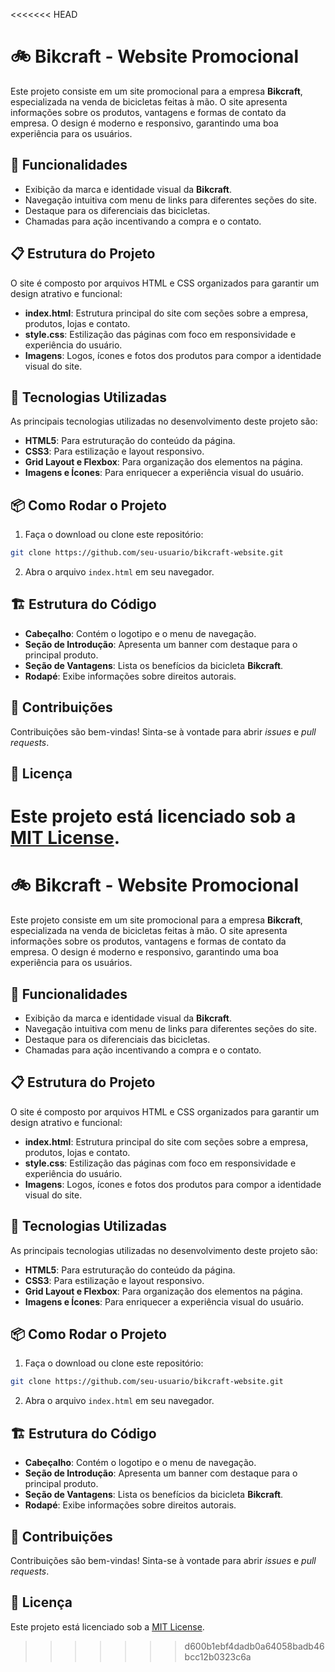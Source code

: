<<<<<<< HEAD
# 🚲 Bikcraft - Website Promocional

Este projeto consiste em um site promocional para a empresa **Bikcraft**, especializada na venda de bicicletas feitas à mão. O site apresenta informações sobre os produtos, vantagens e formas de contato da empresa. O design é moderno e responsivo, garantindo uma boa experiência para os usuários.

## 🎯 Funcionalidades

- Exibição da marca e identidade visual da **Bikcraft**.
- Navegação intuitiva com menu de links para diferentes seções do site.
- Destaque para os diferenciais das bicicletas.
- Chamadas para ação incentivando a compra e o contato.

## 📋 Estrutura do Projeto

O site é composto por arquivos HTML e CSS organizados para garantir um design atrativo e funcional:

- **index.html**: Estrutura principal do site com seções sobre a empresa, produtos, lojas e contato.
- **style.css**: Estilização das páginas com foco em responsividade e experiência do usuário.
- **Imagens**: Logos, ícones e fotos dos produtos para compor a identidade visual do site.

## 🚀 Tecnologias Utilizadas

As principais tecnologias utilizadas no desenvolvimento deste projeto são:

- **HTML5**: Para estruturação do conteúdo da página.
- **CSS3**: Para estilização e layout responsivo.
- **Grid Layout e Flexbox**: Para organização dos elementos na página.
- **Imagens e Ícones**: Para enriquecer a experiência visual do usuário.

## 📦 Como Rodar o Projeto

1. Faça o download ou clone este repositório:

```bash
git clone https://github.com/seu-usuario/bikcraft-website.git
```

2. Abra o arquivo `index.html` em seu navegador.

## 🏗️ Estrutura do Código

- **Cabeçalho**: Contém o logotipo e o menu de navegação.
- **Seção de Introdução**: Apresenta um banner com destaque para o principal produto.
- **Seção de Vantagens**: Lista os benefícios da bicicleta **Bikcraft**.
- **Rodapé**: Exibe informações sobre direitos autorais.

## 🤝 Contribuições

Contribuições são bem-vindas! Sinta-se à vontade para abrir _issues_ e _pull requests_.

## 📄 Licença

Este projeto está licenciado sob a [MIT License](LICENSE).
=======
# 🚲 Bikcraft - Website Promocional

Este projeto consiste em um site promocional para a empresa **Bikcraft**, especializada na venda de bicicletas feitas à mão. O site apresenta informações sobre os produtos, vantagens e formas de contato da empresa. O design é moderno e responsivo, garantindo uma boa experiência para os usuários.

## 🎯 Funcionalidades

- Exibição da marca e identidade visual da **Bikcraft**.
- Navegação intuitiva com menu de links para diferentes seções do site.
- Destaque para os diferenciais das bicicletas.
- Chamadas para ação incentivando a compra e o contato.

## 📋 Estrutura do Projeto

O site é composto por arquivos HTML e CSS organizados para garantir um design atrativo e funcional:

- **index.html**: Estrutura principal do site com seções sobre a empresa, produtos, lojas e contato.
- **style.css**: Estilização das páginas com foco em responsividade e experiência do usuário.
- **Imagens**: Logos, ícones e fotos dos produtos para compor a identidade visual do site.

## 🚀 Tecnologias Utilizadas

As principais tecnologias utilizadas no desenvolvimento deste projeto são:

- **HTML5**: Para estruturação do conteúdo da página.
- **CSS3**: Para estilização e layout responsivo.
- **Grid Layout e Flexbox**: Para organização dos elementos na página.
- **Imagens e Ícones**: Para enriquecer a experiência visual do usuário.

## 📦 Como Rodar o Projeto

1. Faça o download ou clone este repositório:

```bash
git clone https://github.com/seu-usuario/bikcraft-website.git
```

2. Abra o arquivo `index.html` em seu navegador.

## 🏗️ Estrutura do Código

- **Cabeçalho**: Contém o logotipo e o menu de navegação.
- **Seção de Introdução**: Apresenta um banner com destaque para o principal produto.
- **Seção de Vantagens**: Lista os benefícios da bicicleta **Bikcraft**.
- **Rodapé**: Exibe informações sobre direitos autorais.

## 🤝 Contribuições

Contribuições são bem-vindas! Sinta-se à vontade para abrir _issues_ e _pull requests_.

## 📄 Licença

Este projeto está licenciado sob a [MIT License](LICENSE).
>>>>>>> d600b1ebf4dadb0a64058badb46bcc12b0323c6a
